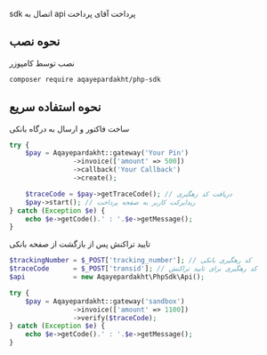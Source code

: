 sdk اتصال به api پرداخت آقای پرداخت

## نحوه نصب

نصب توسط کامپوزر

```bash
composer require aqayepardakht/php-sdk
```

##  نحوه استفاده سریع

ساخت فاکتور و ارسال به درگاه بانکی

```php
try {       
    $pay = Aqayepardakht::gateway('Your Pin')
                ->invoice(['amount' => 500])
                ->callback('Your Callback')
                ->create();

    $traceCode = $pay->getTraceCode(); // دریافت کد رهگیری
    $pay->start(); // ریدایرکت کاربر به صفحه پرداخت
} catch (Exception $e) { 
    echo $e->getCode().' : '.$e->getMessage();
}
```
تایید تراکنش پس از بازگشت از صفحه بانکی

```php
$trackingNumber = $_POST['tracking_number']; // کد رهگیری بانکی
$traceCode      = $_POST['transid']; // کد رهگیری برای تایید تراکنش
$api            = new Aqayepardakht\PhpSdk\Api();

try {
    $pay = Aqayepardakht::gateway('sandbox')
                ->invoice(['amount' => 1100])
                ->verify($traceCode);
} catch (Exception $e) { 
    echo $e->getCode().' : '.$e->getMessage();
}
```
